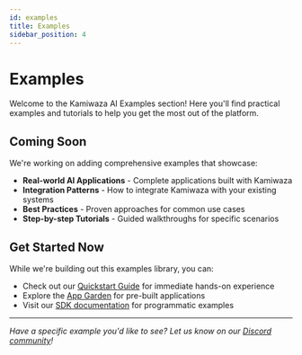 ```yaml
---
id: examples
title: Examples
sidebar_position: 4
---
```


# Examples

Welcome to the Kamiwaza AI Examples section! Here you'll find practical examples and tutorials to help you get the most out of the platform.

## Coming Soon

We're working on adding comprehensive examples that showcase:

- **Real-world AI Applications** - Complete applications built with Kamiwaza
- **Integration Patterns** - How to integrate Kamiwaza with your existing systems
- **Best Practices** - Proven approaches for common use cases
- **Step-by-step Tutorials** - Guided walkthroughs for specific scenarios

## Get Started Now

While we're building out this examples library, you can:

- Check out our [Quickstart Guide](quickstart) for immediate hands-on experience
- Explore the [App Garden](app-garden) for pre-built applications
- Visit our [SDK documentation](sdk/intro) for programmatic examples

---

*Have a specific example you'd like to see? Let us know on our [Discord community](https://discord.gg/cVGBS5rD2U)!* 